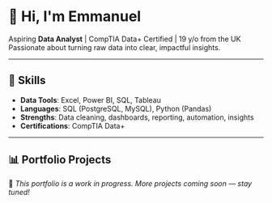 # 👋 Hi, I'm Emmanuel

Aspiring **Data Analyst** | CompTIA Data+ Certified | 19 y/o from the UK  
Passionate about turning raw data into clear, impactful insights.

---

## 🧠 Skills

- **Data Tools**: Excel, Power BI, SQL, Tableau  
- **Languages**: SQL (PostgreSQL, MySQL), Python (Pandas)  
- **Strengths**: Data cleaning, dashboards, reporting, automation, insights  
- **Certifications**: CompTIA Data+

---

## 📊 Portfolio Projects





📌 *This portfolio is a work in progress. More projects coming soon — stay tuned!*
